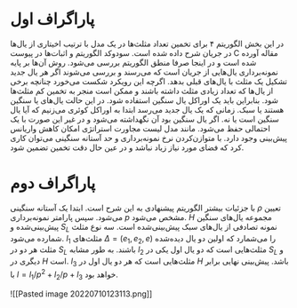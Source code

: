 # پاراگراف اول
در این بخش الگوریتم ۴ برای تخمین تعداد مثلث‌ها در یک مدل با ترتیب اخیتاری از یال‌ها در جریان شرح داده شده است. سودوکد الگوریتم و اثبات‌ها در پیوست C مقاله آورده شده است و در اینجا صرفا منطق الگوریتم بررسی می‌شود. روش آن‌ها بر پایه نمونه‌برداری یال‌هایی از جریان است که می‌رسند و بررسی می‌شوند اگر هر یال جدید تشکیل یک مثلث با یال‌های قبلی بدهد. اگرچه این رویکرد شکست می‌خورد چنانچه برخی از یال‌ها که تعداد زیادی مثلث داشته باشند و ممکن است منجر به تخمین کم مثلث‌ها شود. بنابراین باید یک اوراکل یال سنگین استفاده شود. در این حالت یال‌های یا سنگین هستند یا سبک. زمانی که یک یال جدید می‌رسد ابتدا به اوراکل کوئری می‌زنیم که آیا یال سنگین است یا نه. اگر یال سنگین بود آن نگهداشته می‌شود و در غیر این صورت با یک احتمالی حفظ می‌شود. مانند مدل لیست مجاورت استراتژی امکان کاهش واریانس پیش‌بینی وجود دارد. با متوازن‌کردن نرخ نمونه‌برداری و حد آستانه سنگینی می‌توان کاری کرد که فضای مورد نیاز زیاد نباشد و در عین حال دقت تخمین تضمین شود.

# پاراگراف دوم
با جزئیات بیشتر الگوریتم پیشنهادی به این شرح است. ابتدا یک آستانه سنگینی $\rho$ تعیین می‌شود. سپس پارامتر نمونه‌برداری $p$ مشخص می‌شود. $H$ مجموعه یال‌های سنگین پیش‌بینی‌شده و $S_L$ نمونه تصادفی از یال‌های سبک پیش‌بینی‌شده است. سه نوع مثلث شمارده می‌شود. $l_1$ مثلث‌های $\Delta = (e_1, e_2, e)$ را می‌شمارد که اولین دو یال دیده‌شده مثلث هر دو در $S_L$ باشند. به طور مشابه $l_2$ مثلث‌هایی است که دو یال اول یکی در $S_L$ و دیگری در $H$ است. $l_3$ مثلث‌هایی است که هر دو یال اول در $H$ باشد. پیش‌بینی نهایی برابر با $l = l_1/p^2 + l_2/p + l_3$ خواهد بود.

![[Pasted image 20220710123113.png]]
